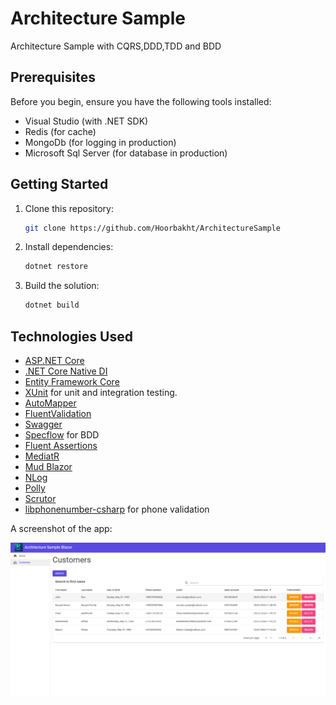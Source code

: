 # Architecture Sample
Architecture Sample with CQRS,DDD,TDD and BDD

## Prerequisites

Before you begin, ensure you have the following tools installed:

- Visual Studio (with .NET SDK)
- Redis (for cache)
- MongoDb (for logging in production)
- Microsoft Sql Server (for database in production)

## Getting Started

1. Clone this repository:

   ```bash
   git clone https://github.com/Hoorbakht/ArchitectureSample
   ```

2. Install dependencies:

   ```bash
   dotnet restore
   ```

3. Build the solution:

   ```bash
   dotnet build
   ```


## Technologies Used

* <a href="https://dotnet.microsoft.com/en-us/apps/aspnet" target="_blank">ASP.NET Core</a>
* <a href="https://learn.microsoft.com/en-us/dotnet/core/extensions/dependency-injection" target="_blank">.NET Core Native DI</a>
* <a href="https://learn.microsoft.com/en-us/ef/core/" target="_blank">Entity Framework Core</a>
* <a href="https://xunit.net/" target="_blank">XUnit</a> for unit and integration testing.
* <a href="https://automapper.org/" target="_blank">AutoMapper</a>
* <a href="https://fluentvalidation.net/" target="_blank">FluentValidation</a>
* <a href="https://swagger.io/" target="_blank">Swagger</a>
* <a href="https://specflow.org/" target="_blank">Specflow</a> for BDD
* <a href="https://fluentassertions.com/" target="_blank">Fluent Assertions</a>
* <a href="https://github.com/jbogard/MediatR" target="_blank">MediatR</a>
* <a href="https://mudblazor.com/" target="_blank">Mud Blazor</a>
* <a href="https://nlog-project.org/" target="_blank">NLog</a>
* <a href="https://github.com/App-vNext/Polly" target="_blank">Polly</a>
* <a href="https://github.com/khellang/Scrutor" target="_blank">Scrutor</a>
* <a href="https://github.com/twcclegg/libphonenumber-csharp" target="_blank">libphonenumber-csharp</a> for phone validation

A screenshot of the app:

![](docs/images/CustomerSample.png)